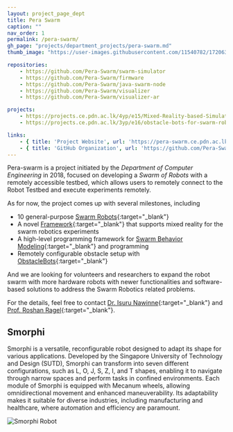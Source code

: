 ```yaml
---
layout: project_page_dept
title: Pera Swarm
caption: ""
nav_order: 1
permalink: /pera-swarm/
gh_page: "projects/department_projects/pera-swarm.md"
thumb_image: "https://user-images.githubusercontent.com/11540782/172063705-d475357f-09d8-4f9b-8d6a-f675e5b7d21f.jpg"

repositories:
    - https://github.com/Pera-Swarm/swarm-simulator
    - https://github.com/Pera-Swarm/firmware
    - https://github.com/Pera-Swarm/java-swarm-node
    - https://github.com/Pera-Swarm/visualizer
    - https://github.com/Pera-Swarm/visualizer-ar

projects:
    - https://projects.ce.pdn.ac.lk/4yp/e15/Mixed-Reality-based-Simulation-Platform-for-Swarm-Robotics/
    - https://projects.ce.pdn.ac.lk/3yp/e16/obstacle-bots-for-swarm-robots/

links:
    - { title: 'Project Website', url: 'https://pera-swarm.ce.pdn.ac.lk/'}
    - { title: 'GitHub Organization', url: 'https://github.com/Pera-Swarm'}
---
```


Pera-swarm is a project initiated by the *Department of Computer Engineering* in 2018, focused on developing a *Swarm of Robots* with a remotely accessible testbed, which allows users to remotely connect to the Robot Testbed and execute experiments remotely.

As for now, the project comes up with several milestones, including
- 10 general-purpose [Swarm Robots](https://github.com/Pera-Swarm/hardware){:target="_blank"}
- A novel [Framework](https://pera-swarm.ce.pdn.ac.lk/projects/mr-environment-for-swarm-robotics-simulations/){:target="_blank"} that supports mixed reality for the swarm robotics experiments
- A high-level programming framework for [Swarm Behavior Modeling](https://pera-swarm.ce.pdn.ac.lk/projects/programming-framework-for-robot-swarms/){:target="_blank"} and programming
- Remotely configurable obstacle setup with [ObstacleBots](https://pera-swarm.ce.pdn.ac.lk/projects/obstacle-bots-for-swarm-robots/){:target="_blank"}

And we are looking for volunteers and researchers to expand the robot swarm with more hardware robots with newer functionalities and software-based solutions to address the Swarm Robotics related problems.

For the details, feel free to contact [Dr. Isuru Nawinne](https://people.ce.pdn.ac.lk/staff/academic/isuru-nawinne/){:target="_blank"} and [Prof. Roshan Ragel](https://people.ce.pdn.ac.lk/staff/academic/roshan-ragel/){:target="_blank"}.

## Smorphi

Smorphi is a versatile, reconfigurable robot designed to adapt its shape for various applications. Developed by the Singapore University of Technology and Design (SUTD), Smorphi can transform into seven different configurations, such as L, O, J, S, Z, I, and T shapes, enabling it to navigate through narrow spaces and perform tasks in confined environments. Each module of Smorphi is equipped with Mecanum wheels, allowing omnidirectional movement and enhanced maneuverability. Its adaptability makes it suitable for diverse industries, including manufacturing and healthcare, where automation and efficiency are paramount.

<img src="{{ '/assets/images/peraswam.png' | relative_url }}" alt="Smorphi Robot" class="img-fluid">